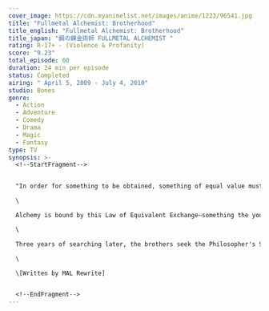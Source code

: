 ```yaml
---
cover_image: https://cdn.myanimelist.net/images/anime/1223/96541.jpg
title: "Fullmetal Alchemist: Brotherhood"
title_english: "Fullmetal Alchemist: Brotherhood"
title_japan: "鋼の錬金術師 FULLMETAL ALCHEMIST "
rating: R-17+ - (Violence & Profanity)
score: "9.23"
total_episode: 60
duration: 24 min per episode
status: Completed
airing: " April 5, 2009 - July 4, 2010"
studio: Bones
genre:
  - Action
  - Adventure
  - Comedy
  - Drama
  - Magic
  - Fantasy
type: TV
synopsis: >-
  <!--StartFragment-->


  "In order for something to be obtained, something of equal value must be lost."\

  \

  Alchemy is bound by this Law of Equivalent Exchange—something the young brothers Edward and Alphonse Elric only realize after attempting human transmutation: the one forbidden act of alchemy. They pay a terrible price for their transgression—Edward loses his left leg, Alphonse his physical body. It is only by the desperate sacrifice of Edward's right arm that he is able to affix Alphonse's soul to a suit of armor. Devastated and alone, it is the hope that they would both eventually return to their original bodies that gives Edward the inspiration to obtain metal limbs called "automail" and become a state alchemist, the Fullmetal Alchemist.\

  \

  Three years of searching later, the brothers seek the Philosopher's Stone, a mythical relic that allows an alchemist to overcome the Law of Equivalent Exchange. Even with military allies Colonel Roy Mustang, Lieutenant Riza Hawkeye, and Lieutenant Colonel Maes Hughes on their side, the brothers find themselves caught up in a nationwide conspiracy that leads them not only to the true nature of the elusive Philosopher's Stone, but their country's murky history as well. In between finding a serial killer and racing against time, Edward and Alphonse must ask themselves if what they are doing will make them human again... or take away their humanity.\

  \

  \[Written by MAL Rewrite]


  <!--EndFragment-->
---
```

